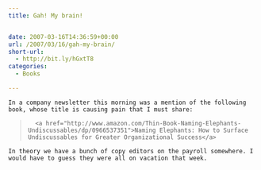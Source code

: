 ```yaml
---
title: Gah! My brain!


date: 2007-03-16T14:36:59+00:00
url: /2007/03/16/gah-my-brain/
short-url:
  - http://bit.ly/hGxtT8
categories:
  - Books

---
```

<div class='microid-mailto+http:sha1:5d7c1e9e30a1a10e17d484d3383194e5ce215c01'>
  
    In a company newsletter this morning was a mention of the following book, whose title is causing pain that I must share:
  
  
  <blockquote>
    
      <a href="http://www.amazon.com/Thin-Book-Naming-Elephants-Undiscussables/dp/0966537351">Naming Elephants: How to Surface Undiscussables for Greater Organizational Success</a>
    
  </blockquote>
  
  
    In theory we have a bunch of copy editors on the payroll somewhere. I would have to guess they were all on vacation that week.
  
